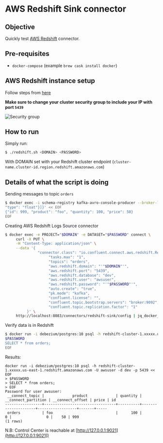 # AWS Redshift Sink connector

## Objective

Quickly test [AWS Redshift](https://docs.confluent.io/current/connect/kafka-connect-aws-redshift/index.html#kconnect-long-aws-redshift-sink-connector) connector.

## Pre-requisites

* `docker-compose` (example `brew cask install docker`)


## AWS Redshift instance setup

Follow steps from [here](https://docs.confluent.io/current/connect/kafka-connect-aws-redshift/index.html#create-an-aws-redshift-instance)

**Make sure to change your cluster security group to include your IP with port `5439`**

![Security group](Screenshot1.png)

## How to run

Simply run:

```bash
$ ./redshift.sh <DOMAIN> <PASSWORD>
```

With DOMAIN set with your Redshift cluster endpoint (`cluster-name.cluster-id.region.redshift.amazonaws.com`)

## Details of what the script is doing

Sending messages to topic `orders`

```bash
$ docker exec -i schema-registry kafka-avro-console-producer --broker-list broker:9092 --topic orders --property value.schema='{"type":"record","name":"myrecord","fields":[{"name":"id","type":"int"},{"name":"product", "type": "string"}, {"name":"quantity", "type": "int"}, {"name":"price",
"type": "float"}]}' << EOF
{"id": 999, "product": "foo", "quantity": 100, "price": 50}
EOF
```

Creating AWS Redshift Logs Source connector

```bash
$ docker exec -e PROJECT="$DOMAIN" -e DATASET="$PASSWORD" connect \
     curl -X PUT \
     -H "Content-Type: application/json" \
     --data '{
               "connector.class": "io.confluent.connect.aws.redshift.RedshiftSinkConnector",
                    "tasks.max": "1",
                    "topics": "orders",
                    "aws.redshift.domain": "'"$DOMAIN"'",
                    "aws.redshift.port": "5439",
                    "aws.redshift.database": "dev",
                    "aws.redshift.user": "awsuser",
                    "aws.redshift.password": "'"$PASSWORD"'",
                    "auto.create": "true",
                    "pk.mode": "kafka",
                    "confluent.license": "",
                    "confluent.topic.bootstrap.servers": "broker:9092",
                    "confluent.topic.replication.factor": "1"
          }' \
     http://localhost:8083/connectors/redshift-sink/config | jq_docker_cli .
```

Verify data is in Redshift

```bash
$ docker run -i debezium/postgres:10 psql -h redshift-cluster-1.xxxxx.us-east-1.redshift.amazonaws.com -U awsuser -d dev -p 5439 << EOF
$PASSWORD
SELECT * from orders;
EOF
```

Results:

```
docker run -i debezium/postgres:10 psql -h redshift-cluster-1.xxxxx.us-east-1.redshift.amazonaws.com -U awsuser -d dev -p 5439 << EOF
> $PASSWORD
> SELECT * from orders;
> EOF
Password for user awsuser:
 __connect_topic |             product             | quantity | __connect_partition | __connect_offset | price | id
-----------------+---------------------------------+----------+---------------------+------------------+-------+-----
 orders          | foo                             |      100 |                   0 |                0 |    50 | 999
(1 rows)
```

N.B: Control Center is reachable at [http://127.0.0.1:9021](http://127.0.0.1:9021])

